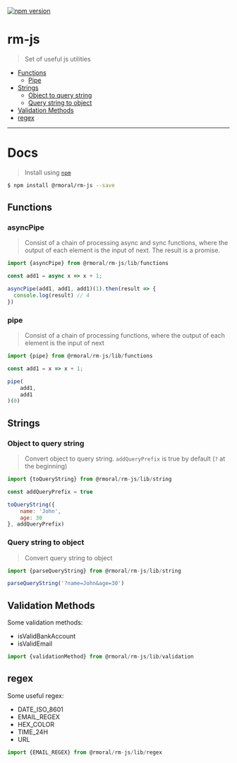 [![npm version](https://badge.fury.io/js/%40rmoral%2Frm-js.svg)](https://badge.fury.io/js/%40rmoral%2Frm-js)

# rm-js

> Set of useful js utilities

- [Functions](#functions)
  - [Pipe](#pipe)
- [Strings](#strings)
  - [Object to query string](#object-to-query-string)
  - [Query string to object](#query-string-to-object)
- [Validation Methods](#validation-methods)
- [regex](#regex)

---

# Docs

> Install using [`npm`](https://www.npmjs.com/)

```sh
$ npm install @rmoral/rm-js --save
```

## Functions

### asyncPipe

> Consist of a chain of processing async and sync functions, where the output of each element is the input of next. The result is a promise.

```js
import {asyncPipe} from @rmoral/rm-js/lib/functions

const add1 = async x => x + 1;

asyncPipe(add1, add1, add1)(1).then(result => {
  console.log(result) // 4
})
```

### pipe

> Consist of a chain of processing functions, where the output of each element is the input of next

```js
import {pipe} from @rmoral/rm-js/lib/functions

const add1 = x => x + 1;

pipe(
    add1,
    add1
)(0)
```

## Strings

### Object to query string

> Convert object to query string. `addQueryPrefix` is true by default (`?` at the beginning)

```js
import {toQueryString} from @rmoral/rm-js/lib/string

const addQueryPrefix = true

toQueryString({
    name: 'John',
    age: 30
}, addQueryPrefix)
```

### Query string to object

> Convert query string to object

```js
import {parseQueryString} from @rmoral/rm-js/lib/string

parseQueryString('?name=John&age=30')
```

## Validation Methods

Some validation methods:

- isValidBankAccount
- isValidEmail

```js
import {validationMethod} from @rmoral/rm-js/lib/validation
```

## regex

Some useful regex:

- DATE_ISO_8601
- EMAIL_REGEX
- HEX_COLOR
- TIME_24H
- URL

```js
import {EMAIL_REGEX} from @rmoral/rm-js/lib/regex
```
